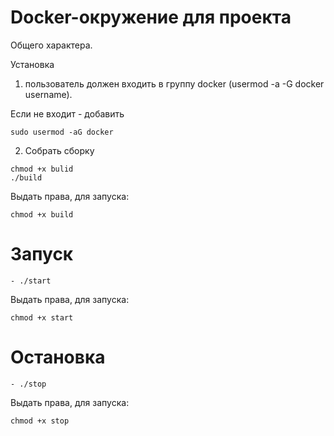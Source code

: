 Docker-окружение для проекта
=====================================
Общего характера.

 Установка

1. пользователь должен входить в группу docker (usermod -a -G docker username).

Если не входит - добавить

```
sudo usermod -aG docker
```

2. Собрать сборку

```
chmod +x bulid
./build
```

Выдать права, для запуска:

```
chmod +x build
```
# Запуск
```
- ./start
```

Выдать права, для запуска:

```
chmod +x start
```
# Остановка
```
- ./stop
```

Выдать права, для запуска:

```
chmod +x stop
```


